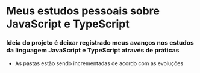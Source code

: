 # Meus estudos pessoais sobre JavaScript e TypeScript #

### Ideia do projeto é deixar registrado meus avanços nos estudos da linguagem JavaScript e TypeScript através de práticas ###
* As pastas estão sendo incrementadas de acordo com as evoluções

